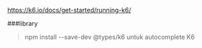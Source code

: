 https://k6.io/docs/get-started/running-k6/

###library

> npm install --save-dev @types/k6
untuk autocomplete K6